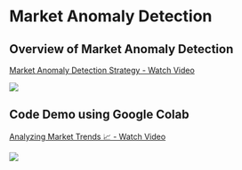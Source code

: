 # Market Anomaly Detection

## Overview of Market Anomaly Detection
<div>
    <a href="https://www.loom.com/share/608e9e98fe4041fc981ef956a7e62557">
      <p>Market Anomaly Detection Strategy - Watch Video</p>
    </a>
    <a href="https://www.loom.com/share/608e9e98fe4041fc981ef956a7e62557">
      <img style="max-width:300px;" src="https://cdn.loom.com/sessions/thumbnails/608e9e98fe4041fc981ef956a7e62557-2a7331743cbdbe7a-full-play.gif">
    </a>
  </div>

## Code Demo using Google Colab
<div>
    <a href="https://www.loom.com/share/69aa77b05f8b4882acde2ae1dda0c573">
      <p>Analyzing Market Trends 📈 - Watch Video</p>
    </a>
    <a href="https://www.loom.com/share/69aa77b05f8b4882acde2ae1dda0c573">
      <img style="max-width:300px;" src="https://cdn.loom.com/sessions/thumbnails/69aa77b05f8b4882acde2ae1dda0c573-5bc34ca775c13299-full-play.gif">
    </a>
  </div>
